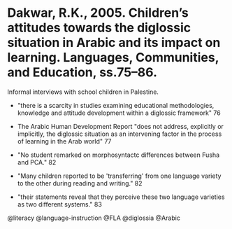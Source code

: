 # Dakwar, R.K., 2005. Children’s attitudes towards the diglossic situation in Arabic and its impact on learning. Languages, Communities, and Education, ss.75–86.

Informal interviews with school children in Palestine.

- "there is a scarcity in studies examining educational methodologies, knowledge and attitude development within a diglossic framework" 76

- The Arabic Human Development Report "does not address, explicitly or implicitly, the diglossic situation as an intervening factor in the process of learning in the Arab world" 77

- "No student remarked on morphosyntactc differences between Fusha and PCA." 82

- "Many children reported to be 'transferring' from one language variety to the other during reading and writing." 82

- "their statements reveal that they perceive these two language varieties as two different systems." 83

@literacy
@language-instruction
@FLA
@diglossia
@Arabic
